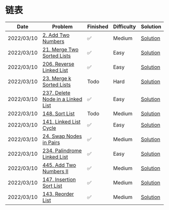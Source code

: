 # 链表
| Date       | Problem                                                                                          | Finished | Difficulty | Solution                                            |
|------------|--------------------------------------------------------------------------------------------------|----------|------------|-----------------------------------------------------|
| 2022/03/10 | [2. Add Two Numbers](https://leetcode.com/problems/add-two-numbers/)                             | ✅        | Medium     | [Solution](./src/linkedlist/AddTwoNumbers.java)     |
| 2022/03/10 | [21. Merge Two Sorted Lists](https://leetcode.com/problems/merge-two-sorted-lists/)              | ✅        | Easy       | [Solution](./src/linkedlist/MergeTwoLists.java)     |
| 2022/03/10 | [206. Reverse Linked List](https://leetcode.com/problems/reverse-linked-list/)                   | ✅        | Easy       | [Solution](./src/linkedlist/ReverseList.java)       |
| 2022/03/10 | [23. Merge k Sorted Lists](https://leetcode.com/problems/merge-k-sorted-lists/)                  | Todo     | Hard       | [Solution](./src/linkedlist/MergeKLists.java)       |
| 2022/03/10 | [237. Delete Node in a Linked List](https://leetcode.com/problems/delete-node-in-a-linked-list/) | ✅        | Easy       | [Solution](./src/linkedlist/DeleteNode.java)        |
| 2022/03/10 | [148. Sort List](https://leetcode.com/problems/sort-list/)                                       | Todo     | Medium     | [Solution](./src/linkedlist/SortList.java)          |
| 2022/03/10 | [141. Linked List Cycle](https://leetcode.com/problems/linked-list-cycle/)                       | ✅        | Easy       | [Solution](./src/linkedlist/HasCycle.java)          |
| 2022/03/10 | [24. Swap Nodes in Pairs](https://leetcode.com/problems/swap-nodes-in-pairs/)                    | ✅        | Medium     | [Solution](./src/linkedlist/SwapPairs.java)         |
| 2022/03/10 | [234. Palindrome Linked List](https://leetcode.com/problems/palindrome-linked-list/)             | ✅        | Easy       | [Solution](./src/linkedlist/IsPalindrome.java)      |
| 2022/03/10 | [445. Add Two Numbers II](https://leetcode.com/problems/add-two-numbers-ii/)                     | ✅        | Medium     | [Solution](./src/linkedlist/AddTwoNumbers2.java)    |
| 2022/03/10 | [147. Insertion Sort List](https://leetcode.com/problems/insertion-sort-list/)                   | ✅        | Medium     | [Solution](./src/linkedlist/InsertionSortList.java) |
| 2022/03/10 | [143. Reorder List](https://leetcode.com/problems/reorder-list/)                                 | ✅        | Medium     | [Solution](./src/linkedlist/ReorderList.java)       |
